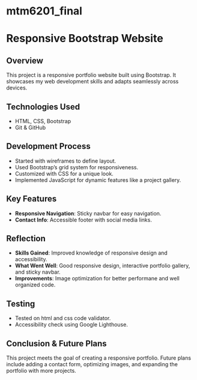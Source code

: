 # mtm6201_final

# Responsive Bootstrap Website

## Overview
This project is a responsive portfolio website built using Bootstrap. It showcases my web development skills and adapts seamlessly across devices.

## Technologies Used
- HTML, CSS, Bootstrap
- Git & GitHub

## Development Process
- Started with wireframes to define layout.
- Used Bootstrap’s grid system for responsiveness.
- Customized with CSS for a unique look.
- Implemented JavaScript for dynamic features like a project gallery.

## Key Features
- **Responsive Navigation**: Sticky navbar for easy navigation.
- **Contact Info**: Accessible footer with social media links.

## Reflection
- **Skills Gained**: Improved knowledge of responsive design and  accessibility.
- **What Went Well**: Good responsive design, interactive portfolio gallery, and sticky navbar.
- **Improvements**: Image optimization for better performane and well organized code.

## Testing
- Tested on html and css code validator.
- Accessibility check using Google Lighthouse.

## Conclusion & Future Plans
This project meets the goal of creating a responsive portfolio. Future plans include adding a contact form, optimizing images, and expanding the portfolio with more projects.

